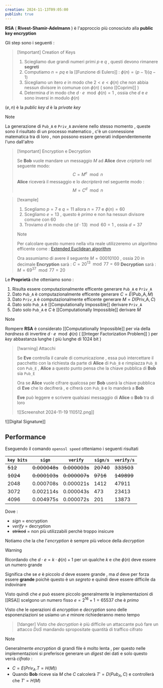 ```yaml
---
creation: 2024-11-13T09:05:00
publish: true
---
```

**RSA** ( **Rivest-Shamir-Adelmann** ) è l'approccio più conosciuto alla **public key encryption**

Gli step sono i seguenti : 

>[!important] Creation of Keys
>
>1. Sciegliamo due grandi numeri primi $p$ e $q$ , questi devono rimanere **segreti** 
>2. Computiamo $n=pq$ e la [[Funzione di Eulero]] : $\phi(n)=(p-1)(q-1)$ 
>3. Sicegliamo un itero $e$ in modo che $2 < e <\phi(n)$ che non abbia nessun divisore in comunue con $\phi(n)$ ( sono [[Coprimi]] )
>4. Determina $d$ in modo che $d\cdot e \mod{\phi(n)}=1$ , ossia che $d$ e $e$ sono inversi in modulo $\phi(n)$

$(e,n)$ è la *public key* 
$d$ è la *private key*

>[!note] 
>
>La generazione di `Pub_A` e `Priv_A` avviene nello stesso momento , queste sono il risultato di un processo matematico , c'è un connessione matematica tra di loro , non possono essere generati indipendentemente l'uno dall'altro

>[!important] Encryption e Decryption
>
>Se **Bob** vuole mandare un messaggio $M$ ad **Alice** deve *criptarlo* nel seguente modo: 
>$$C=M^e \mod{n}$$
>**Alice** riceverà il messaggio e lo *decripterà* nel seguente modo : 
>$$M = C^d \mod{n}$$

>[!example] 
>
>1. Scegliamo $p=7$ e $q=11$ allora $n=77$ e $\phi(n)=60$ 
>2. Scegliamo $e=13$ , questo è *primo* e non ha nessun divisore comune con $60$
>3. Troviamo $d$ in modo che $(d \cdot 13)\mod{60} = 1$ , ossia $d=37$
>>[!note] 
>>
>>Per calcolare questo numero nella vita reale utilizzeremo un algoritmo efficente come : [Extended Euclidean algorithm](https://en.wikipedia.org/wiki/Extended_Euclidean_algorithm) 
>
>Ora assumiamo di avere il seguente $M=00010100$ , ossia $20$ in decimale
>**Encryption** sarà : $C=20^{13} \mod{77} = 69$
>**Decryption** sarà : $M = 69^{37} \mod{77}=20$

Le **Proprietà** che otteniamo sono : 
1. Risulta essere computazionalmente efficente generare `Pub_A` e `Priv_A`
2. Dato `Pub_A` è computazionalmente efficente generare $C=E(\text{Pub\_A}, M)$
3. Dato `Priv_A` è computazionalmente efficente generare $M = D(\text{Priv\_A},C)$ 
4. Dato solo `Pub_A` è [[Computationally Impossible]] derivare `Priv_A`
5. Dato solo `Pub_A` e $C$ è [[Computationally Impossible]] derivare $M$ 

>[!note] 
>
>Rompere **RSA** è considerato [[Computationally Impossible]] per via della *hardness* di  invertire $d\cdot e \mod{\phi(n)}$ ( [[Integer Factorization Problem]] ) per *key* abbastanza lunghe ( più lunghe di 1024 bit )

>[!warning] Attacchi
>
>Se **Eve** controlla il canale di comunicazione , essa può intercettare il pacchetto con la richiesta da parte di **Alice** di `Pub_B` e rimpiazza `Pub_B` con `Pub_E` , **Alice** a questo punto pensa che la chiave pubblica di **Bob** sia `Pub_E` 
>
>Ora se **Alice** vuole cifrare qualcosa per **Bob** userà la chiave pubblica di **Eve** che lo decifrerà , e cifrerà con `Pub_B` e lo manderà a **Bob**
>
>**Eve** può leggere e scrivere qualsiasi messaggio di **Alice** o **Bob** tra di loro
>
>![[Screenshot 2024-11-19 110512.png]]

![[Digital Signature]]

## Performance

Eseguendo il comando `openssl speed` otteniamo i seguenti risultati

| `key bits` | `sign`    | `verify`  | `sign/s` | `verify/s` |
| ---------- | --------- | --------- | -------- | ---------- |
| ~~512~~        | ~~0.000048s~~ | ~~0.000003s~~ | ~~20740~~    | ~~333503~~     |
| ~~1024~~       | ~~0.000103s~~ | ~~0.000007s~~ | ~~9716~~     | ~~149899~~     |
| 2048       | 0.000708s | 0.000021s | 1412     | 47911      |
| 3072       | 0.002114s | 0.000043s | 473      | 23413      |
| 4096       | 0.004975s | 0.000072s | 201      | 13873      |
Dove :
+ *sign* = encryption
+ *verify* = decryption
+ ~~striked~~ = non più utilizzabili perchè troppo insicure

Notiamo che la che l'*encryption* è sempre più veloce della *decryption* 

>[!warning] 
>Ricordando che $d\cdot e = k \cdot \phi(n) +1$ per un qualche $k$ e che $\phi(n)$ deve essere un numero grande 
>
>Significa che se $e$ è piccolo $d$ deve essere grande , ma $d$ deve per forza essere **grande** poichè questo è un *segreto* e quindi deve essere difficile da indovinare 
>
>Visto quindi che $e$ può essere piccolo generalmente le implementazioni di [[RSA]] scelgono un numero fisso $e=2^{16}+1 = 65537$ che è *primo* 
>
>Visto che le operazioni di *encryption* e *decryption* sono delle esponenziazioni se usiamo un $e$ minore richiederanno meno tempo


>[!danger] 
>Visto che *decryption* è più difficile un attaccante può fare un attacco *DoS* mandando spropositate quantità di traffico cifrato 

>[!note] 
>Generalmente *encryption* di grandi file è molto lenta , per questo nelle implementazioni si preferisce generare un *digest* dei dati e solo questo verrà *cifrato* :
>+ $C = E(Priv_A.T = H(M))$
>+ Quando **Bob** riceve sia $M$ che $C$ calcolerà  $T'=D(Pub_A,C)$ e controllerà che $T'=H(M)$ 

